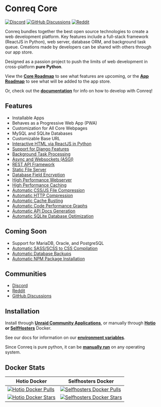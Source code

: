 # Conreq Core

[![Discord](https://img.shields.io/discord/440067432552595457?style=flat-square&label=Discord&logo=discord)](https://discord.gg/gQhGZzEjmX)
[![GitHub Discussions](https://img.shields.io/badge/-View-purple?style=flat-square&label=GitHub%20Discussions&logo=github)](https://github.com/Archmonger/Conreq/discussions)
[![Reddit](https://img.shields.io/badge/-View-red?style=flat-square&label=Reddit&logo=reddit)](https://www.reddit.com/r/conreq)

Conreq bundles together the best open source technologies to create a web development platform. Key features include a full-stack framework (ReactJS in Python), web server, database ORM, and background task queue. Creations made by developers can be shared with others through our app store.

Designed as a passion project to push the limits of web development in cross-platform **pure Python**.

View the **[Core Roadmap](https://github.com/Archmonger/Conreq/projects)** to see what features are upcoming, or the **[App Roadmap](https://github.com/Archmonger/Conreq/projects/7)** to see what will be added to the app store.

Or, check out the **[documentation](https://archmonger.github.io/Conreq/)** for info on how to develop with Conreq!

## Features

-   Installable Apps
-   Behaves as a Progressive Web App (PWA)
-   Customization for All Core Webpages
-   MySQL and SQLite Databases
-   Customizable Base URL
-   [Interactive HTML via ReactJS in Python](https://github.com/idom-team/django-idom)
-   [Support for Django Features](https://github.com/django/django)
-   [Background Task Processing](https://github.com/coleifer/huey)
-   [Async and Websockets (ASGI)](https://github.com/django/channels)
-   [REST API Framework](https://github.com/encode/django-rest-framework)
-   [Static File Server](https://github.com/evansd/whitenoise)
-   [Database Field Encryption](https://gitlab.com/guywillett/django-searchable-encrypted-fields)
-   [High Performance Webserver](https://github.com/pgjones/hypercorn)
-   [High Performance Caching](https://github.com/grantjenks/python-diskcache)
-   [Automatic CSS/JS File Compression](https://github.com/django-compressor/django-compressor)
-   [Automatic HTTP Compression](https://github.com/friedelwolff/django-compression-middleware)
-   [Automatic Cache Busting](https://docs.djangoproject.com/en/3.2/ref/contrib/staticfiles/#django.contrib.staticfiles.storage.ManifestStaticFilesStorage)
-   [Automatic Code Performance Graphs](https://github.com/jazzband/django-silk)
-   [Automatic API Docs Generation](https://github.com/axnsan12/drf-yasg)
-   [Automatic SQLite Database Optimization](https://www.sqlite.org/lang_vacuum.html)

## Coming Soon

-   Support for MariaDB, Oracle, and PostgreSQL
-   [Automatic SASS/SCSS to CSS Compilation](https://github.com/jrief/django-sass-processor)
-   [Automatic Database Backups](https://github.com/django-dbbackup/django-dbbackup)
-   [Automatic NPM Package Installation](https://github.com/kevin1024/django-npm)

## Communities

-   [Discord](https://discord.gg/gQhGZzEjmX)
-   [Reddit](https://www.reddit.com/r/conreq/)
-   [GitHub Discussions](https://github.com/Archmonger/Conreq/discussions)

## Installation

Install through **[Unraid Community Applications](https://squidly271.github.io/forumpost0.html)**, or manually through **[Hotio](https://hotio.dev/containers/conreq/) or [SelfHosters](https://registry.hub.docker.com/r/roxedus/conreq)** Docker.

See our docs for information on our **[environment variables](https://archmonger.github.io/Conreq/configure/env_vars/)**.

Since Conreq is pure python, it can be **[manually run](https://archmonger.github.io/Conreq/develop/run_conreq/)** on any operating system.

## Docker Stats

| Hotio Docker                                                                                                                       | Selfhosters Docker                                                                                                                           |
| ---------------------------------------------------------------------------------------------------------------------------------- | -------------------------------------------------------------------------------------------------------------------------------------------- |
| [![Hotio Docker Pulls](https://img.shields.io/docker/pulls/hotio/conreq?style=flat-square)](https://hub.docker.com/r/hotio/conreq) | [![Selfhosters Docker Pulls](https://img.shields.io/docker/pulls/roxedus/conreq?style=flat-square)](https://hub.docker.com/r/roxedus/conreq) |
| [![Hotio Docker Stars](https://img.shields.io/docker/stars/hotio/conreq?style=flat-square)](https://hub.docker.com/r/hotio/conreq) | [![Selfhosters Docker Stars](https://img.shields.io/docker/stars/roxedus/conreq?style=flat-square)](https://hub.docker.com/r/roxedus/conreq) |
